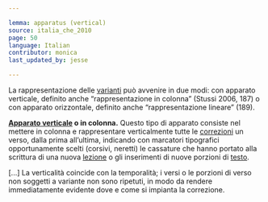 ```yaml
---

lemma: apparatus (vertical)
source: italia_che_2010
page: 50
language: Italian
contributor: monica
last_updated_by: jesse

---
```

La rappresentazione delle [varianti](variant.html) può avvenire in due modi: con apparato verticale, definito anche “rappresentazione in colonna” (Stussi 2006, 187) o con apparato orizzontale, definito anche “rappresentazione lineare” (189).

**[Apparato verticale](apparatusLinear.html) o in colonna.** Questo tipo di apparato consiste nel mettere in colonna e rappresentare verticalmente tutte le [correzioni](correction.html) un verso, dalla prima all’ultima, indicando con marcatori tipografici opportunamente scelti (corsivi, neretti) le cassature che hanno portato alla scrittura di una nuova [lezione](readingVariant.html) o gli inserimenti di nuove porzioni di [testo](Text.html).

[...] La verticalità coincide con la temporalità; i versi o le porzioni di verso non soggetti a variante non sono ripetuti, in modo da rendere immediatamente evidente dove e come si impianta la correzione.
